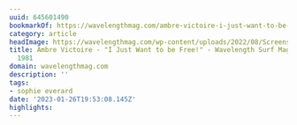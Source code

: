 ```yaml
---
uuid: 645601490
bookmarkOf: https://wavelengthmag.com/ambre-victoire-i-just-want-to-be-free/
category: article
headImage: https://wavelengthmag.com/wp-content/uploads/2022/08/Screenshot-2022-08-11-at-11.57.12-1024x670.png
title: Ambre Victoire - "I Just Want to be Free!" - Wavelength Surf Magazine - since
  1981
domain: wavelengthmag.com
description: ''
tags:
- sophie everard
date: '2023-01-26T19:53:08.145Z'
highlights:
---
```



